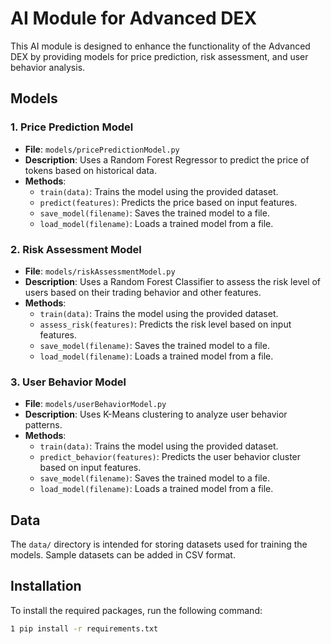 # AI Module for Advanced DEX

This AI module is designed to enhance the functionality of the Advanced DEX by providing models for price prediction, risk assessment, and user behavior analysis.

## Models

### 1. Price Prediction Model
- **File**: `models/pricePredictionModel.py`
- **Description**: Uses a Random Forest Regressor to predict the price of tokens based on historical data.
- **Methods**:
  - `train(data)`: Trains the model using the provided dataset.
  - `predict(features)`: Predicts the price based on input features.
  - `save_model(filename)`: Saves the trained model to a file.
  - `load_model(filename)`: Loads a trained model from a file.

### 2. Risk Assessment Model
- **File**: `models/riskAssessmentModel.py`
- **Description**: Uses a Random Forest Classifier to assess the risk level of users based on their trading behavior and other features.
- **Methods**:
  - `train(data)`: Trains the model using the provided dataset.
  - `assess_risk(features)`: Predicts the risk level based on input features.
  - `save_model(filename)`: Saves the trained model to a file.
  - `load_model(filename)`: Loads a trained model from a file.

### 3. User Behavior Model
- **File**: `models/userBehaviorModel.py`
- **Description**: Uses K-Means clustering to analyze user behavior patterns.
- **Methods**:
  - `train(data)`: Trains the model using the provided dataset.
  - `predict_behavior(features)`: Predicts the user behavior cluster based on input features.
  - `save_model(filename)`: Saves the trained model to a file.
  - `load_model(filename)`: Loads a trained model from a file.

## Data
The `data/` directory is intended for storing datasets used for training the models. Sample datasets can be added in CSV format.

## Installation
To install the required packages, run the following command:

```bash
1 pip install -r requirements.txt
```
